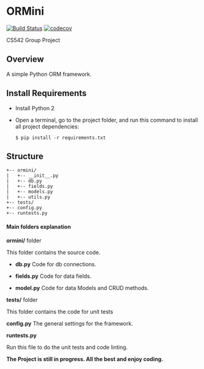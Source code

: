 ORMini
======

[![Build Status](https://travis-ci.org/Chaozz/ORMini.svg?branch=master)](https://travis-ci.org/Chaozz/ORMini)
[![codecov](https://codecov.io/gh/Chaozz/ORMini/branch/master/graph/badge.svg)](https://codecov.io/gh/Chaozz/ORMini)

CS542 Group Project

Overview
-------

A simple Python ORM framework.


Install Requirements
----------------

- Install Python 2

- Open a terminal, go to the project folder, and run this command to install all project dependencies:

      $ pip install -r requirements.txt

Structure
-----------

```
+-- ormini/
|   +-- __init__.py
|   +-- db.py
|   +-- fields.py
|   +-- models.py
|   +-- utils.py
+-- tests/
+-- config.py
+-- runtests.py
```

#### Main folders explanation

__ormini/__ folder

This folder contains the source code.

- __db.py__
Code for db connections.

- __fields.py__
Code for data fields.

- __model.py__
Code for data Models and CRUD methods.

__tests/__ folder

This folder contains the code for unit tests

__config.py__
The general settings for the framework.

__runtests.py__

Run this file to do the unit tests and code linting.


**The Project is still in progress. All the best and enjoy coding.**



